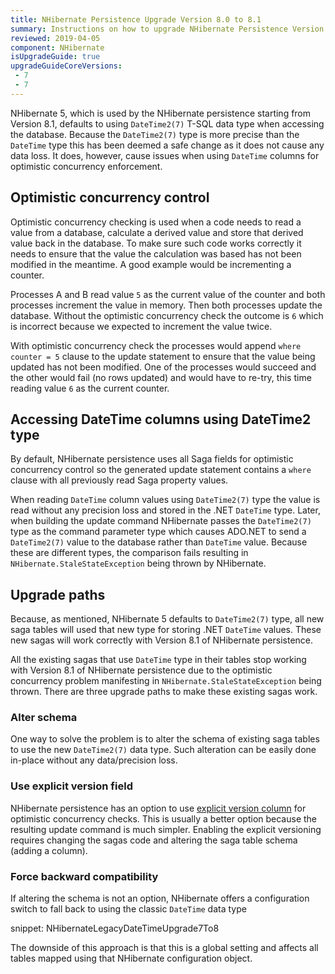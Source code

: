 ```yaml
---
title: NHibernate Persistence Upgrade Version 8.0 to 8.1
summary: Instructions on how to upgrade NHibernate Persistence Version 8.0 to 8.1.
reviewed: 2019-04-05
component: NHibernate
isUpgradeGuide: true
upgradeGuideCoreVersions:
 - 7
 - 7
---
```



NHibernate 5, which is used by the NHibernate persistence starting from Version 8.1, defaults to using `DateTime2(7)` T-SQL data type when accessing the database. Because the `DateTime2(7)` type is more precise than the `DateTime` type this has been deemed a safe change as it does not cause any data loss. It does, however, cause issues when using `DateTime` columns for optimistic concurrency enforcement.

## Optimistic concurrency control

Optimistic concurrency checking is used when a code needs to read a value from a database, calculate a derived value and store that derived value back in the database. To make sure such code works correctly it needs to ensure that the value the calculation was based has not been modified in the meantime. A good example would be incrementing a counter.

Processes A and B read value `5` as the current value of the counter and both processes increment the value in memory. Then both processes update the database. Without the optimistic concurrency check the outcome is `6` which is incorrect because we expected to increment the value twice.

With optimistic concurrency check the processes would append `where counter = 5` clause to the update statement to ensure that the value being updated has not been modified. One of the processes would succeed and the other would fail (no rows updated) and would have to re-try, this time reading value `6` as the current counter.

## Accessing DateTime columns using DateTime2 type

By default, NHibernate persistence uses all Saga fields for optimistic concurrency control so the generated update statement contains a `where` clause with all previously read Saga property values.

When reading `DateTime` column values using `DateTime2(7)` type the value is read without any precision loss and stored in the .NET `DateTime` type. Later, when building the update command NHibernate passes the `DateTime2(7)` type as the command parameter type which causes ADO.NET to send a `DateTime2(7)` value to the database rather than `DateTime` value. Because these are different types, the comparison fails resulting in `NHibernate.StaleStateException` being thrown by NHibernate.

## Upgrade paths

Because, as mentioned, NHibernate 5 defaults to `DateTime2(7)` type, all new saga tables will used that new type for storing .NET `DateTime` values. These new sagas will work correctly with Version 8.1 of NHibernate persistence.

All the existing sagas that use `DateTime` type in their tables stop working with Version 8.1 of NHibernate persistence due to the optimistic concurrency problem manifesting in `NHibernate.StaleStateException` being thrown. There are three upgrade paths to make these existing sagas work.

### Alter schema

One way to solve the problem is to alter the schema of existing saga tables to use the new `DateTime2(7)` data type. Such alteration can be easily done in-place without any data/precision loss.

### Use explicit version field

NHibernate persistence has an option to use [explicit version column](/persistence/nhibernate/saga-concurrency.md#explicit-version) for optimistic concurrency checks. This is usually a better option because the resulting update command is much simpler. Enabling the explicit versioning requires changing the sagas code and altering the saga table schema (adding a column). 

### Force backward compatibility

If altering the schema is not an option, NHibernate offers a configuration switch to fall back to using the classic `DateTime` data type

snippet: NHibernateLegacyDateTimeUpgrade7To8

The downside of this approach is that this is a global setting and affects all tables mapped using that NHibernate configuration object.
